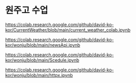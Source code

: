# 원주고 수업
https://colab.research.google.com/github/david-ko-kor/CurrentWeather/blob/main/current_weather_colab.ipynb

https://colab.research.google.com/github/david-ko-kor/wonju/blob/main/newsApi.ipynb



https://colab.research.google.com/github/david-ko-kor/wonju/blob/main/Scedule.ipynb 


https://colab.research.google.com/github/david-ko-kor/wonju/blob/main/httpx.ipynb

